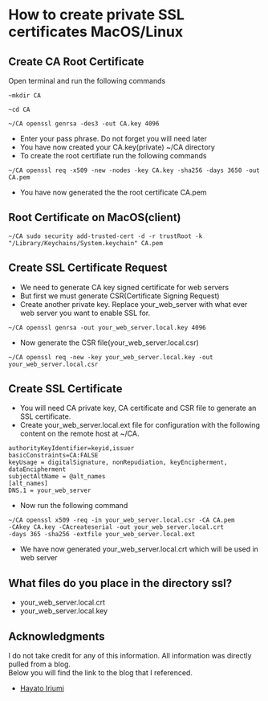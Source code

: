 # How to create private SSL certificates MacOS/Linux


## Create CA Root Certificate

Open terminal and run the following commands

```
~mkdir CA
```
```
~cd CA
```
```
~/CA openssl genrsa -des3 -out CA.key 4096
```
* Enter your pass phrase. Do not forget you will need later
* You have now created your CA.key(private) ~/CA directory
* To create the root certifiate run the following commands

```
~/CA openssl req -x509 -new -nodes -key CA.key -sha256 -days 3650 -out CA.pem
```
* You have now generated the the root certificate CA.pem

## Root Certificate on MacOS(client)
```
~/CA sudo security add-trusted-cert -d -r trustRoot -k "/Library/Keychains/System.keychain" CA.pem
```


## Create SSL Certificate Request
* We need to generate CA key signed certificate for web servers
* But first we must generate CSR(Certificate Signing Request)
* Create another private key. Replace your_web_server with what ever web server you want to enable SSL for.

```
~/CA openssl genrsa -out your_web_server.local.key 4096
```
* Now generate the CSR file(your_web_server.local.csr)

```
~/CA openssl req -new -key your_web_server.local.key -out your_web_server.local.csr
```

## Create SSL Certificate
* You will need CA private key, CA certificate and CSR file to generate an SSL certificate.
* Create your_web_server.local.ext file for configuration with the following content on the remote host at ~/CA.

```
authorityKeyIdentifier=keyid,issuer
basicConstraints=CA:FALSE
keyUsage = digitalSignature, nonRepudiation, keyEncipherment, dataEncipherment
subjectAltName = @alt_names
[alt_names]
DNS.1 = your_web_server
```

* Now run the following command

```
~/CA openssl x509 -req -in your_web_server.local.csr -CA CA.pem
-CAkey CA.key -CAcreateserial -out your_web_server.local.crt
-days 365 -sha256 -extfile your_web_server.local.ext
```

* We have now generated your_web_server.local.crt which will be used in web server

## What files do you place in the directory ssl?
* your_web_server.local.crt
* your_web_server.local.key

## Acknowledgments

I do not take credit for any of this information. All information was directly pulled from a blog.<br /> Below you will find the link to the blog that I referenced.  
* [Hayato Iriumi](https://hayato-iriumi.net/2020/07/25/how-to-create-private-ssl-certificate-authority/)
<br />
